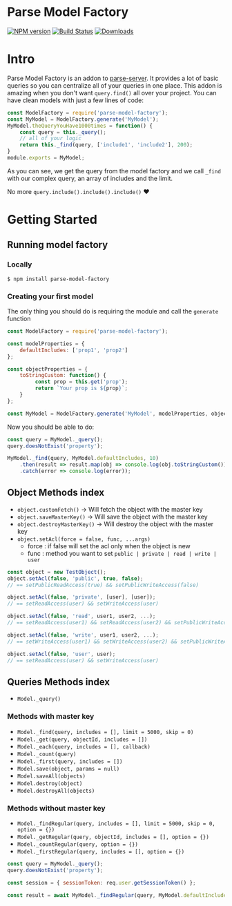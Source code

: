 # Parse Model Factory

[![NPM version][npm-image]][npm-url] [![Build Status][travis-image]][travis-url] [![Downloads][downloads-image]][npm-url]

# Intro
Parse Model Factory is an addon to [parse-server](https://www.npmjs.com/package/parse-server). It provides a lot of basic queries so you can centralize all of your queries in one place.
This addon is amazing when you don't want `query.find()` all over your project.
You can have clean models with just a few lines of code:

```js
const ModelFactory = require('parse-model-factory');
const MyModel = ModelFactory.generate('MyModel');
MyModel.theQueryYouHave1000times = function() {
    const query = this._query();
    // all of your logic
    return this._find(query, ['include1', 'include2'], 200);
}
module.exports = MyModel;
```

As you can see, we get the query from the model factory and we call `_find` with our complex query, an array of includes  and the limit.

No more `query.include().include().include()` :heart:

# Getting Started


## Running model factory

### Locally
```
$ npm install parse-model-factory
```

### Creating your first model


The only thing you should do is requiring the module and call the `generate` function

```js
const ModelFactory = require('parse-model-factory');

const modelProperties = {
    defaultIncludes: ['prop1', 'prop2']
};

const objectProperties = {
    toStringCustom: function() {
 	     const prop = this.get('prop');
 	     return `Your prop is ${prop}`;
    }
};

const MyModel = ModelFactory.generate('MyModel', modelProperties, objectProperties);

```

Now you should be able to do:

```js
const query = MyModel._query();
query.doesNotExist('property');

MyModel._find(query, MyModel.defaultIncludes, 10)
    .then(result => result.map(obj => console.log(obj.toStringCustom())))
    .catch(error => console.log(error));
```

## Object Methods index
* `object.customFetch()` -> Will fetch the object with the master key
* `object.saveMasterKey()` -> Will save the object with the master key
* `object.destroyMasterKey()` -> Will destroy the object with the master key
* `object.setAcl(force = false, func, ...args)`
  * force : if false will set the acl only when the object is new
  * func : method you want to set `public | private | read | write | user`

 


```js
const object = new TestObject();
object.setAcl(false, 'public', true, false);
// == setPublicReadAccess(true) && setPublicWriteAccess(false)

object.setAcl(false, 'private', [user], [user]);
// == setReadAccess(user) && setWriteAccess(user)

object.setAcl(false, 'read', user1, user2, ...);
// == setReadAccess(user1) && setReadAccess(user2) && setPublicWriteAccess(false)

object.setAcl(false, 'write', user1, user2, ...);
// == setWriteAccess(user1) && setWriteAccess(user2) && setPublicWriteAccess(false)

object.setAcl(false, 'user', user);
// == setReadAccess(user) && setWriteAccess(user)

```

## Queries Methods index

* `Model._query()`


### Methods with master key
* `Model._find(query, includes = [], limit = 5000, skip = 0)`
* `Model._get(query, objectId, includes = [])`
* `Model._each(query, includes = [], callback)`
* `Model._count(query)`
* `Model._first(query, includes = [])`
* `Model.save(object, params = null)`
* `Model.saveAll(objects)`
* `Model.destroy(object)`
* `Model.destroyAll(objects)`

### Methods without master key
* `Model._findRegular(query, includes = [], limit = 5000, skip = 0, option = {})`
* `Model._getRegular(query, objectId, includes = [], option = {})`
* `Model._countRegular(query, option = {})`
* `Model._firstRegular(query, includes = [], option = {})`


```js
const query = MyModel._query();
query.doesNotExist('property');

const session = { sessionToken: req.user.getSessionToken() };

const result = await MyModel._findRegular(query, MyModel.defaultIncludes, 10, 10, session);

```

[downloads-image]: https://img.shields.io/npm/dt/parse-model-factory.svg

[npm-url]: https://www.npmjs.com/package/parse-model-factory
[npm-image]: http://img.shields.io/npm/v/parse-model-factory.svg

[travis-url]: https://travis-ci.org/Fedeorlandau/parse-model-factory
[travis-image]: https://travis-ci.org/Fedeorlandau/parse-model-factory.svg
